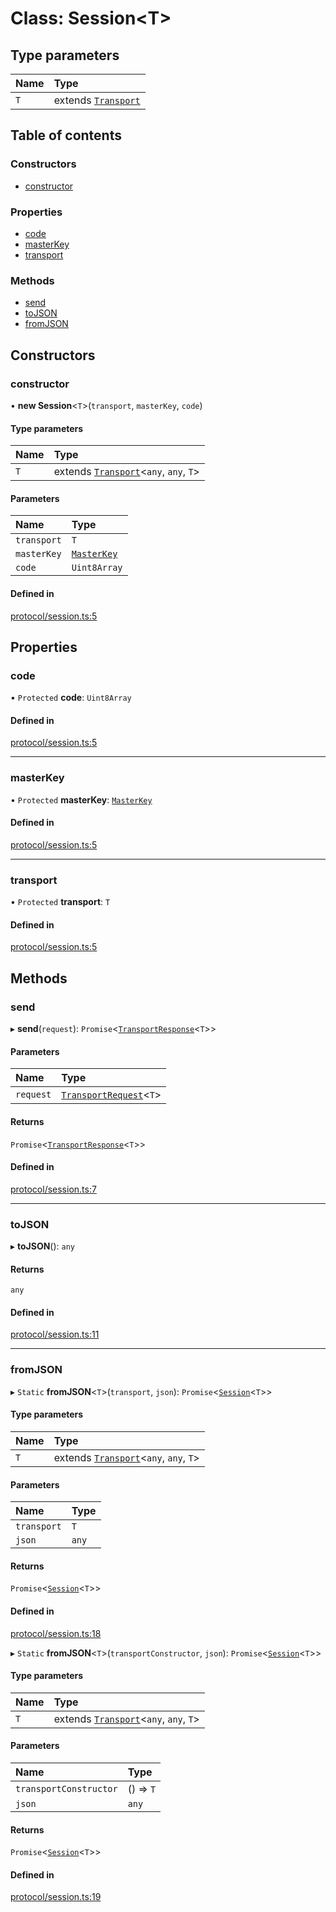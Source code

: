 # Class: Session<T\>

## Type parameters

| Name | Type |
| :------ | :------ |
| `T` | extends [`Transport`](../interfaces/Transport.md) |

## Table of contents

### Constructors

- [constructor](Session.md#constructor)

### Properties

- [code](Session.md#code)
- [masterKey](Session.md#masterkey)
- [transport](Session.md#transport)

### Methods

- [send](Session.md#send)
- [toJSON](Session.md#tojson)
- [fromJSON](Session.md#fromjson)

## Constructors

### constructor

• **new Session**<`T`\>(`transport`, `masterKey`, `code`)

#### Type parameters

| Name | Type |
| :------ | :------ |
| `T` | extends [`Transport`](../interfaces/Transport.md)<`any`, `any`, `T`\> |

#### Parameters

| Name | Type |
| :------ | :------ |
| `transport` | `T` |
| `masterKey` | [`MasterKey`](MasterKey.md) |
| `code` | `Uint8Array` |

#### Defined in

[protocol/session.ts:5](https://gitlab.com/i3-market/code/wp3/t3.2/i3m-wallet-monorepo/-/blob/b4b8c2a/packages/wallet-protocol/src/ts/protocol/session.ts#L5)

## Properties

### code

• `Protected` **code**: `Uint8Array`

#### Defined in

[protocol/session.ts:5](https://gitlab.com/i3-market/code/wp3/t3.2/i3m-wallet-monorepo/-/blob/b4b8c2a/packages/wallet-protocol/src/ts/protocol/session.ts#L5)

___

### masterKey

• `Protected` **masterKey**: [`MasterKey`](MasterKey.md)

#### Defined in

[protocol/session.ts:5](https://gitlab.com/i3-market/code/wp3/t3.2/i3m-wallet-monorepo/-/blob/b4b8c2a/packages/wallet-protocol/src/ts/protocol/session.ts#L5)

___

### transport

• `Protected` **transport**: `T`

#### Defined in

[protocol/session.ts:5](https://gitlab.com/i3-market/code/wp3/t3.2/i3m-wallet-monorepo/-/blob/b4b8c2a/packages/wallet-protocol/src/ts/protocol/session.ts#L5)

## Methods

### send

▸ **send**(`request`): `Promise`<[`TransportResponse`](../API.md#transportresponse)<`T`\>\>

#### Parameters

| Name | Type |
| :------ | :------ |
| `request` | [`TransportRequest`](../API.md#transportrequest)<`T`\> |

#### Returns

`Promise`<[`TransportResponse`](../API.md#transportresponse)<`T`\>\>

#### Defined in

[protocol/session.ts:7](https://gitlab.com/i3-market/code/wp3/t3.2/i3m-wallet-monorepo/-/blob/b4b8c2a/packages/wallet-protocol/src/ts/protocol/session.ts#L7)

___

### toJSON

▸ **toJSON**(): `any`

#### Returns

`any`

#### Defined in

[protocol/session.ts:11](https://gitlab.com/i3-market/code/wp3/t3.2/i3m-wallet-monorepo/-/blob/b4b8c2a/packages/wallet-protocol/src/ts/protocol/session.ts#L11)

___

### fromJSON

▸ `Static` **fromJSON**<`T`\>(`transport`, `json`): `Promise`<[`Session`](Session.md)<`T`\>\>

#### Type parameters

| Name | Type |
| :------ | :------ |
| `T` | extends [`Transport`](../interfaces/Transport.md)<`any`, `any`, `T`\> |

#### Parameters

| Name | Type |
| :------ | :------ |
| `transport` | `T` |
| `json` | `any` |

#### Returns

`Promise`<[`Session`](Session.md)<`T`\>\>

#### Defined in

[protocol/session.ts:18](https://gitlab.com/i3-market/code/wp3/t3.2/i3m-wallet-monorepo/-/blob/b4b8c2a/packages/wallet-protocol/src/ts/protocol/session.ts#L18)

▸ `Static` **fromJSON**<`T`\>(`transportConstructor`, `json`): `Promise`<[`Session`](Session.md)<`T`\>\>

#### Type parameters

| Name | Type |
| :------ | :------ |
| `T` | extends [`Transport`](../interfaces/Transport.md)<`any`, `any`, `T`\> |

#### Parameters

| Name | Type |
| :------ | :------ |
| `transportConstructor` | () => `T` |
| `json` | `any` |

#### Returns

`Promise`<[`Session`](Session.md)<`T`\>\>

#### Defined in

[protocol/session.ts:19](https://gitlab.com/i3-market/code/wp3/t3.2/i3m-wallet-monorepo/-/blob/b4b8c2a/packages/wallet-protocol/src/ts/protocol/session.ts#L19)

